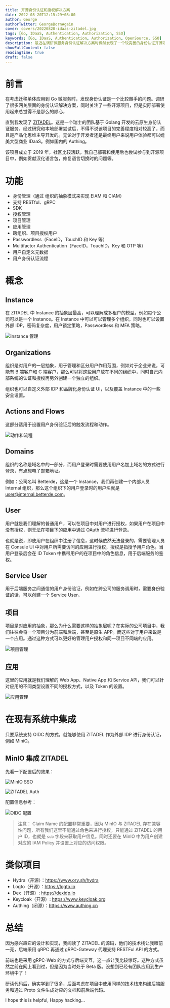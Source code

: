 ```yaml
---
title: 开源身份认证和授权解决方案
date: 2022-08-20T12:15:29+08:00
author: George
authorTwitter: GeorgeBornAgain
cover: covers/20220820-idaas-zitadel.jpg
tags: [Go, IDaaS, Authentication, Authorization, SSO]
keywords: [Go, IDaaS, Authentication, Authorization, OpenSource, SSO]
description: 最近在调研微服务身份认证解决方案时偶然发现了一个较完善的身份认证开源项目，相比于其他开源项目，无论是 UI 还是功能都比较完善。
showFullContent: false
readingTime: true
draft: false
---
```


# 前言

在考虑迁移单体应用到 Go 微服务时，发现身份认证是一个比较棘手的问题。调研了很多网关层面的身份认证解决方案，同时关注了一些开源项目，但是实际部署使用起来总觉得不是那么的顺心，

直到我发现了 [ZITADEL](https://zitadel.com/)。这是一个瑞士的团队基于 Golang 开发的云原生身份认证服务。经过研究和本地部署尝试后，不得不说该项目的完善程度相对较高了，而且是产品化思维主导开发的。无论对于开发者还是最终用户来说用户体验都可以媲美大型商业 IDaaS。例如国内的 Authing。

该项目成立于 2019 年，社区比较活跃，我自己部署和使用后也尝试参与到开源项目中，例如贡献汉化语言包，修复语言切换时的问题等。

# 功能

* 身份管理（通过 组织的抽象模式来实现 EIAM 和 CIAM）
* 支持 RESTful、gRPC
* SDK
* 授权管理
* 项目管理
* 应用管理
* 跨组织、项目授权用户
* Passwordless（FaceID，TouchID 和 Key 等）
* Multifactor Authentication（FaceID，TouchID，Key 和 OTP 等）
* 用户自定义元数据
* 用户身份认证流程

# 概念

## Instance

在 ZITADEL 中 Instance 的抽象层最高，可以理解成多租户的模型，例如每个公司可以是一个 Instance。在 Instance 中可以可以管理多个组织，同时也可以设置外部 IDP，密码复杂度，用户锁定策略，Passwordless 和 MFA 策略。

![Instance 管理](/article/20220820-idaas-zitadel-instance.png)

## Organizations

组织是对用户的一层抽象，用于管理和区分用户作用范围，例如对于企业来说，可能有 B 端客户和 C 端客户，那么可以将这些用户放在不同的组织中，同时自己内部系统的认证和授权再另外创建一个独立的组织。

组织也可以自定义外部 IDP 和品牌化身份认证 UI，以及覆盖 Instance 中的一些安全设置。

## Actions and Flows

这部分适用于设置用户身份验证后的触发流程和动作。

![动作和流程](/article/20220820-idaas-zitadel-actions-flows.png)

## Domains

组织的名称是域名中的一部分，而用户登录时需要使用用户名加上域名的方式进行登录，有点想电子邮箱地址。

例如：公司名叫 Betterde，这是一个 Instance，我们再创建一个内部人员 Internal 组织，那么这个组织下的用户登录时的用户名就是 user@internal.betterde.com。

## User

用户就是我们理解的普通用户，可以在项目中对用户进行授权，如果用户在项目中没有授权，则无法在项目下的应用中通过 OAuth 流程进行登录。

也就是说，即使用户在组织中注册了信息，这时候依然无法登录的，需要管理人员在 Consule UI 中对用户所需要访问的应用进行授权，授权是指授予用户角色。当用户登录后会在 ID Token 中携带用户的在项目中的角色信息，用于后端服务的鉴权。

## Service User

用于后端服务之间通信的用户身份验证，例如在跨公司的服务调用时，需要身份验证的话，可以创建一个 Service User。

## 项目

项目是对应用的抽象，那么为什么需要这样的抽象层呢？在实际的公司项目中，我们往往会将一个项目分为前端和后端，甚至是原生 APP。而这些对于用户来说是一个应用。通过这种方式可以更好的管理用户授权和同一项目不同端的应用。

![项目管理](/article/20220820-idaas-zitadel-project.png)

## 应用

这里的应用就是我们理解的 Web App、Native App 和 Service API，我们可以针对应用的不同类型设置不同的授权方式，以及 Token 的设置。

![应用管理](/article/20220820-idaas-zitadel-application.png)

# 在现有系统中集成

只要系统支持 OIDC 的方式，就能够使用 ZITADEL 作为外部 IDP 进行身份认证，例如 MiniO。

## MinIO 集成 ZITADEL

先看一下配置后的效果：

![MinIO SSO](/article/20220820-idaas-minio-signin-page.png)

![ZITADEL Auth](/article/20220820-idaas-signin-using-zitadel.png)

配置信息参考：

![OIDC 配置](/article/20220820-idaas-minio-sso.png)

> 注意： Claim Name 的配置非常重要，因为 MinIO 与 ZITADEL 存在兼容性问题，所有我们这里不能通过角色来进行授权，只能通过 ZITADEL 的用户 ID，也就是 `sub` 字段来获取用户信息。同时还要在 MinIO 中为用户创建对应的 IAM Policy 并设置上对应的访问权限。

# 类似项目

* Hydra（开源）：https://www.ory.sh/hydra
* Logto（开源）：https://logto.io
* Dex（开源）: https://dexidp.io
* Keycloak（开源）: https://www.keycloak.org
* Authing（闭源）：https://www.authing.cn

# 总结

因为感兴趣它的设计和实现，我阅读了 ZITADEL 的源码，他们的技术栈让我眼前一亮，后端采用 gRPC 再通过 gRPC-Gateway 代理支持 RESTFul API 的方式。

前端也是采用 gRPC-Web 的方式与后端交互，这一点让我比较惊讶。这种方式虽然之前在网上看到过，但是因为当时处于 Beta 版。没想到已经有团队应用到生产环境中了！

研读代码后，确实学到了很多，后面考虑在项目中使用同样的技术栈来构建后端服务和通过 Proto 文件生成对应的文档和前后端代码。

I hope this is helpful, Happy hacking...